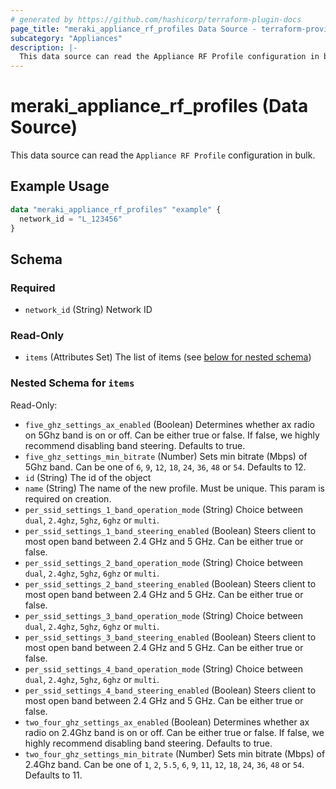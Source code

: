 ```yaml
---
# generated by https://github.com/hashicorp/terraform-plugin-docs
page_title: "meraki_appliance_rf_profiles Data Source - terraform-provider-meraki"
subcategory: "Appliances"
description: |-
  This data source can read the Appliance RF Profile configuration in bulk.
---
```


# meraki_appliance_rf_profiles (Data Source)

This data source can read the `Appliance RF Profile` configuration in bulk.

## Example Usage

```terraform
data "meraki_appliance_rf_profiles" "example" {
  network_id = "L_123456"
}
```

<!-- schema generated by tfplugindocs -->
## Schema

### Required

- `network_id` (String) Network ID

### Read-Only

- `items` (Attributes Set) The list of items (see [below for nested schema](#nestedatt--items))

<a id="nestedatt--items"></a>
### Nested Schema for `items`

Read-Only:

- `five_ghz_settings_ax_enabled` (Boolean) Determines whether ax radio on 5Ghz band is on or off. Can be either true or false. If false, we highly recommend disabling band steering. Defaults to true.
- `five_ghz_settings_min_bitrate` (Number) Sets min bitrate (Mbps) of 5Ghz band. Can be one of `6`, `9`, `12`, `18`, `24`, `36`, `48` or `54`. Defaults to 12.
- `id` (String) The id of the object
- `name` (String) The name of the new profile. Must be unique. This param is required on creation.
- `per_ssid_settings_1_band_operation_mode` (String) Choice between `dual`, `2.4ghz`, `5ghz`, `6ghz` or `multi`.
- `per_ssid_settings_1_band_steering_enabled` (Boolean) Steers client to most open band between 2.4 GHz and 5 GHz. Can be either true or false.
- `per_ssid_settings_2_band_operation_mode` (String) Choice between `dual`, `2.4ghz`, `5ghz`, `6ghz` or `multi`.
- `per_ssid_settings_2_band_steering_enabled` (Boolean) Steers client to most open band between 2.4 GHz and 5 GHz. Can be either true or false.
- `per_ssid_settings_3_band_operation_mode` (String) Choice between `dual`, `2.4ghz`, `5ghz`, `6ghz` or `multi`.
- `per_ssid_settings_3_band_steering_enabled` (Boolean) Steers client to most open band between 2.4 GHz and 5 GHz. Can be either true or false.
- `per_ssid_settings_4_band_operation_mode` (String) Choice between `dual`, `2.4ghz`, `5ghz`, `6ghz` or `multi`.
- `per_ssid_settings_4_band_steering_enabled` (Boolean) Steers client to most open band between 2.4 GHz and 5 GHz. Can be either true or false.
- `two_four_ghz_settings_ax_enabled` (Boolean) Determines whether ax radio on 2.4Ghz band is on or off. Can be either true or false. If false, we highly recommend disabling band steering. Defaults to true.
- `two_four_ghz_settings_min_bitrate` (Number) Sets min bitrate (Mbps) of 2.4Ghz band. Can be one of `1`, `2`, `5.5`, `6`, `9`, `11`, `12`, `18`, `24`, `36`, `48` or `54`. Defaults to 11.
